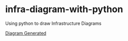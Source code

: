 # infra-diagram-with-python
Using python to draw Infrastructure Diagrams

[Diagram Generated](x_architecture.png)